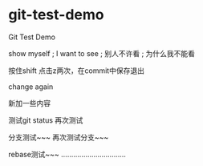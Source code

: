 # git-test-demo
Git Test Demo

show myself ; I want to see ; 别人不许看 ; 为什么我不能看

按住shift 点击z两次，在commit中保存退出 

change again

新加一些内容

测试git status
再次测试

分支测试~~~
再次测试分支~~~

rebase测试~~~
................................